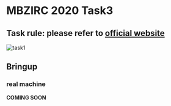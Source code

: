 # MBZIRC 2020 Task3
## Task rule: please refer to [official website](https://www.mbzirc.com/challenge/2020)

![task1](images/task1.png)

## Bringup

### real machine
**COMING SOON**

